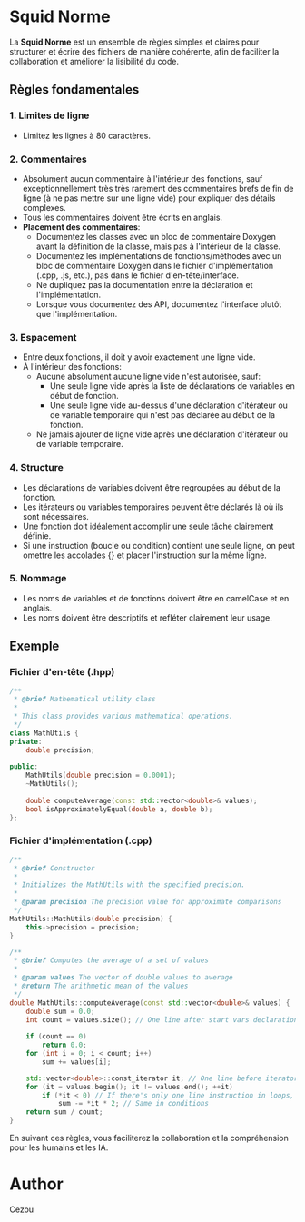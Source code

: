 # Squid Norme

La **Squid Norme** est un ensemble de règles simples et claires pour structurer 
et écrire des fichiers de manière cohérente, afin de faciliter la collaboration
et améliorer la lisibilité du code.

## Règles fondamentales

### 1. Limites de ligne
- Limitez les lignes à 80 caractères.

### 2. Commentaires
- Absolument aucun commentaire à l'intérieur des fonctions, sauf exceptionnellement très très rarement des 
  commentaires brefs de fin de ligne (à ne pas mettre sur une ligne vide) pour expliquer des détails complexes.
- Tous les commentaires doivent être écrits en anglais.
- **Placement des commentaires**:
  - Documentez les classes avec un bloc de commentaire Doxygen avant la 
    définition de la classe, mais pas à l'intérieur de la classe.
  - Documentez les implémentations de fonctions/méthodes avec un bloc de 
    commentaire Doxygen dans le fichier d'implémentation (.cpp, .js, etc.), 
    pas dans le fichier d'en-tête/interface.
  - Ne dupliquez pas la documentation entre la déclaration et l'implémentation.
  - Lorsque vous documentez des API, documentez l'interface plutôt que 
    l'implémentation.

### 3. Espacement
- Entre deux fonctions, il doit y avoir exactement une ligne vide.
- À l'intérieur des fonctions:
  - Aucune absolument aucune ligne vide n'est autorisée, sauf:
    - Une seule ligne vide après la liste de déclarations de variables en début de fonction.
    - Une seule ligne vide au-dessus d'une déclaration d'itérateur ou de variable temporaire 
      qui n'est pas déclarée au début de la fonction.
  - Ne jamais ajouter de ligne vide après une déclaration d'itérateur ou de variable temporaire.

### 4. Structure
- Les déclarations de variables doivent être regroupées au début de la fonction.
- Les itérateurs ou variables temporaires peuvent être déclarés là où ils sont nécessaires.
- Une fonction doit idéalement accomplir une seule tâche clairement définie.
- Si une instruction (boucle ou condition) contient une seule ligne, on peut omettre 
  les accolades {} et placer l'instruction sur la même ligne.
  

### 5. Nommage
- Les noms de variables et de fonctions doivent être en camelCase et en anglais.
- Les noms doivent être descriptifs et refléter clairement leur usage.

## Exemple

### Fichier d'en-tête (.hpp)

```cpp
/**
 * @brief Mathematical utility class
 * 
 * This class provides various mathematical operations.
 */
class MathUtils {
private:
    double precision;
    
public:
    MathUtils(double precision = 0.0001);
    ~MathUtils();
    
    double computeAverage(const std::vector<double>& values);
    bool isApproximatelyEqual(double a, double b);
};
```

### Fichier d'implémentation (.cpp)

```cpp
/**
 * @brief Constructor
 * 
 * Initializes the MathUtils with the specified precision.
 * 
 * @param precision The precision value for approximate comparisons
 */
MathUtils::MathUtils(double precision) {
    this->precision = precision;
}

/**
 * @brief Computes the average of a set of values
 * 
 * @param values The vector of double values to average
 * @return The arithmetic mean of the values
 */
double MathUtils::computeAverage(const std::vector<double>& values) {
    double sum = 0.0;
    int count = values.size(); // One line after start vars declaration
    
    if (count == 0)
        return 0.0;
    for (int i = 0; i < count; i++)
        sum += values[i];

    std::vector<double>::const_iterator it; // One line before iterator declaration
    for (it = values.begin(); it != values.end(); ++it)
        if (*it < 0) // If there's only one line instruction in loops, no brackets needed
            sum -= *it * 2; // Same in conditions
    return sum / count;
}
```

En suivant ces règles, vous faciliterez la collaboration et la compréhension 
pour les humains et les IA.

# Author

Cezou